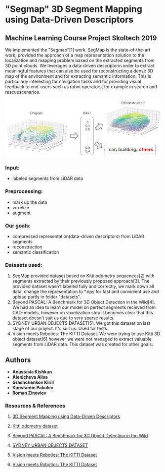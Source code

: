 # "Segmap" 3D Segment Mapping using Data-Driven Descriptors
## Machine Learning Course Project Skoltech 2019
 
We implemented the "Segmap"[1] work.  SegMap is the state-of-the-art work, provided the approach of a map representation solution to the localization and mapping problem based on the extracted segments from 3D point clouds. We leverages a data-driven descriptorin order to extract meaningful features that can also be used for reconstructing a dense 3D map of the environment and for extracting semantic information. This is particularly interesting for navigation tasks and for providing visual feedback to end-users such as robot operators, for example in search and rescuescenarios.

 ![General scheme](https://github.com/Kichkun/segmap_machine_learning_project/blob/master/plots/scheme.png)
### Input:
* labeled segments from LiDAR data
### Preprocessing:
* mark up the data
* voxelize
* augment

### Our goals: 
* compressed representation(data-driven descriptors) from LiDAR segments 
* reconstruction
* semantic classification 

### Datasets used: 
1. SegMap provided dataset based on Kitti odometry sequences[2] with segments extracted by their previously proposed approach[3]. 
The provided dataset wasn't labeled fully and correctly, we mark down all data, change the representation to *.npy for fast and convinient use and upload partly in folder "datasets". 
2. Beyond PASCAL: A Benchmark for 3D Object Detection in the Wild[4]. We had an idea to learn our model on perfect segments recieved from CAD-models, however on voxelization step it becomes clear that this dataset doesn't suit us due to very sparse results. 
3. SYDNEY URBAN OBJECTS DATASET[5]. We got this dataset on last stage of our project. It's suit us. Used for tests.
4. Vision meets Robotics: The KITTI Dataset. We were trying to use Kitti 3D object dataset[6] however we were not managed to extract valuable segments from LiDAR data. This dataset was created for other goals.

## Authors

* **Anastasia Kishkun** 
* **Alenicheva Alisa** 
* **Grashchenkov Kirill** 
* **Konstantin Pakulev** 
* **Roman Zinoviev** 

### Resources & References
[3D Segment Mapping using Data-Driven Descriptors]: http://www.roboticsproceedings.org/rss14/p03.pdf
[Kitti odometry dataset]: http://www.cvlibs.net/datasets/kitti/eval_odometry.php
[SegMatch: Segment based place recognition in 3D point clouds]: https://www.researchgate.net/publication/318693876_SegMatch_Segment_based_place_recognition_in_3D_point_clouds
[Beyond PASCAL: A Benchmark for 3D Object Detection in the Wild]: http://cvgl.stanford.edu/projects/pascal3d.html
[SYDNEY URBAN OBJECTS DATASET]: http://www.acfr.usyd.edu.au/papers/SydneyUrbanObjectsDataset.shtml
[Vision meets Robotics: The KITTI Dataset]: http://www.cvlibs.net/publications/Geiger2013IJRR.pdf
1. [3D Segment Mapping using Data-Driven Descriptors]

2. [Kitti odometry dataset]

3. [Beyond PASCAL: A Benchmark for 3D Object Detection in the Wild]

4. [SYDNEY URBAN OBJECTS DATASET]

5. [Vision meets Robotics: The KITTI Dataset]

6. [Vision meets Robotics: The KITTI Dataset]
 
